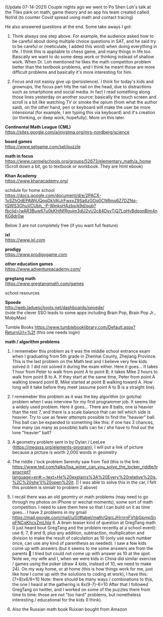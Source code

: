 (Update 07-14-2021) Couple nights ago we went to Po Shen Loh's talk at the Tiles park on math, game theory and an app his team created called NoVid (to counter Covid spread using math and contact tracing)

He also answered questions at the end. Some take aways I got:  
1) Think always one step above. For example, the audience asked how to be careful about doing multiple choice questions in SAT, and he said try to be careful or (meticulate, I added this word) when doing everything in life. I think this is appliable to chess game, and many things in life too. Baiscally we want to do some deep work or thinking instead of shallow work. When Dr. Loh mentioned he likes the math competiton problem better than the textbook problems, and I think he meant those are more difficult problems and basically it's more interesting for him.  

2) Focus and not easisy give up (persistence). I think for today's kids and grownups, the focus part hits the nail on the head, due to distractions such as smartphone and social media. In fact I read something along those lines yesterday on another source: basically the touch screen and scroll is a bit like watching TV or smoke the opium (from what the author said), on the other hand, pen or keyboard will make the user be more intensional (for example, I am typing this via keyboard) and it's creation (or thinking, or deep work, hopefully).  More on this later.  

**Continental Math League (CML)**  
https://sites.google.com/a/mystma.org/mrs-nordberg/science

**board games**  
https://www.setgame.com/set/puzzle  

**math in focus**  
https://www.carmelschools.org/groups/52673/elementary_math/a_home
(Scroll down a bit, go to textbook or workbook. They are html ebook)

**Khan Academy**  
https://www.khanacademy.org/  

schdule for home school   
https://docs.google.com/document/d/e/2PACX-1vSZhOdEPAWjUQpqDkVAlJrFwxxZ9Sa6zGOq0CNRms6Z7DZNq-tQWS3OhuVCUbh_-P-WmksHAzbsrk9d/pub?fbclid=IwAR3Buw67u0kKhtNfRgujm3dU2yU2c84DsvTjQ7LqHvBdqonBlm4nKG8dr0w  

Below 3 are not completely free (if you want full feature)  

**ixl**  
https://www.ixl.com  

**prodigy**  
https://www.prodigygame.com  

**other education games**  
https://www.adventureacademy.com/  

**gregtang math**  
https://www.gregtangmath.com/games  

school resources  

**Spoede**  
http://web.ladueschools.net/dashboards/spoede/  
(note the clever SSO leads to some apps including Brain Pop, Brain Pop Jr., MobyMax)

Tumble Books
https://www.tumblebooklibrary.com/Default.aspx?ReturnUrl=%2f (this one needs login)

**math / algorithm problems**  
1. I rememeber this problem as it was the middle school entrance exam when I graduating from 5th grade in Zhenhai County, Zhejiang Province. This is the last problem on the Math test and I believe very few kids solved it: I did not solved it during the exam either. Here it goes...
It takes 1 hour from Peter to walk from point A to point B; it takes Mike 2 hours to walk from point B to A. If they start at the same time, Peter from point A walking toward point B, Mike started at point B walking toward A. How long will it take before they meet (assume point A to B is a straight line).

2. I rememeber this problem as it was the key algorithm (or gotcha) problem when I was interview for my first programmer job. It seems like a widely used problem. Here it goes... 
There are 8 balls, one is heavier than the rest 7, and there is a scale balance that can tell which side is heavier. Try to use as fewer attempts possible to find the "heavier" ball. This ball can be expanded to something like this: if one has 3 chances, how many (as many as possible) balls can he / she have to find out the lone "heavier" ball?

3. A geometry problem sent in by Dylan / LeeLee (https://megsss.org/elements-program), I will put a link of picture because a picture is worth 2,000 words in geometry  
4. The riddle / lock problem Serenity saw from Ted (this is the link: https://www.ted.com/talks/lisa_winer_can_you_solve_the_locker_riddle/transcript?language=en#:~:text=He%20explains%3A%20Every%20relative%20is,%2C%20she'll%20open%20it. || I was able to solve this in the car, I felt this problem is simialr to problem 2 above)      
5. I recall there was an old geomtry or math problems (may need to go through my photos on iPhone or wechat moments), some sort of math competition. I need to save them here so that I can build on it as time goes... I have 2 problems in my gmail https://mail.google.com/mail/u/0/#label/math/QgrcJHrnrnFVhbGpmpSnpFNCqKhcxZmLhlq  6. A brain teaser kind of question at GregTang math (I just heard bout GregTang and the problem recently at a school event): use 6, 7, 8 and 9, plus any addition, subtraction, multiplication and division to make the result of calculation as 10 (only use each number once, can use any kind of parenthesis as needed). 
I saw a few kids come up with answers (but it seems to me some answers are from the parents 🙂  I tried but could not come up with answer as 10 at the spot. Note we, my wife and I, when we were kids in China did similar exercise / games using the poker (draw 4 kids, instead of 10, we need to make 24). On my way home, or at home (this is how things work for me, just like how I come up with the solutions to coding at work), I have this: (7+8)x6/9=10     Note: there should be many ways / combinations to this, the one I heard at the gathering is 8x(9-7)-6=10  After that I followed GregTang on twitter, and I worked on some of the puzzles there from time to time: those are not "too hard" problems, but nonetheless interesting / educational for the kids  (I think).  
7. Also the Russian math book Ruixian bought from Amazon  


